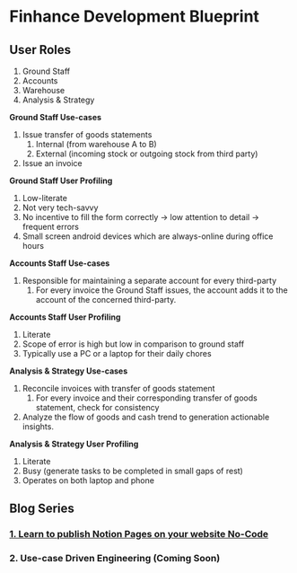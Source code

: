 # Finhance Development Blueprint

## User Roles

1. Ground Staff
2. Accounts
3. Warehouse
4. Analysis & Strategy

**Ground Staff Use-cases**

1. Issue transfer of goods statements
    1. Internal (from warehouse A to B)
    2. External (incoming stock or outgoing stock from third party)
2. Issue an invoice

**Ground Staff User Profiling**

1. Low-literate
2. Not very tech-savvy
3. No incentive to fill the form correctly → low attention to detail → frequent errors
4. Small screen android devices which are always-online during office hours

**Accounts Staff Use-cases**

1. Responsible for maintaining a separate account for every third-party
    1. For every invoice the Ground Staff issues, the account adds it to the account of the concerned third-party.

**Accounts Staff User Profiling**

1. Literate
2. Scope of error is high but low in comparison to ground staff 
3. Typically use a PC or a laptop for their daily chores

**Analysis & Strategy Use-cases**

1. Reconcile invoices with transfer of goods statement
    1. For every invoice and their corresponding transfer of goods statement, check for consistency
2. Analyze the flow of goods and cash trend to generation actionable insights.

**Analysis & Strategy User Profiling**

1. Literate
2. Busy (generate tasks to be completed in small gaps of rest)
3. Operates on both laptop and phone

## Blog Series

### [1. Learn to publish Notion Pages on your website No-Code](/blog/blog1/content.md)

### 2. Use-case Driven Engineering (Coming Soon)
